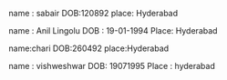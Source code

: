 
name : sabair
DOB:120892
place: Hyderabad


name : Anil Lingolu
DOB : 19-01-1994
Place: Hyderabad


name:chari
DOB:260492
place:Hyderabad

name : vishweshwar
DOB: 19071995
Place : hyderabad



